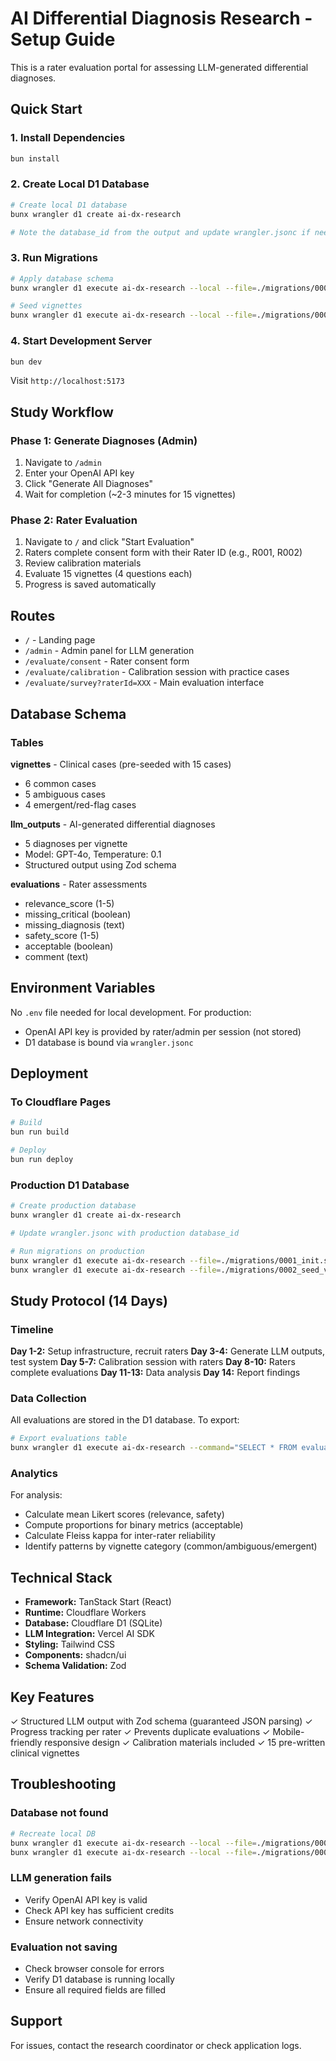 # AI Differential Diagnosis Research - Setup Guide

This is a rater evaluation portal for assessing LLM-generated differential diagnoses.

## Quick Start

### 1. Install Dependencies

```bash
bun install
```

### 2. Create Local D1 Database

```bash
# Create local D1 database
bunx wrangler d1 create ai-dx-research

# Note the database_id from the output and update wrangler.jsonc if needed
```

### 3. Run Migrations

```bash
# Apply database schema
bunx wrangler d1 execute ai-dx-research --local --file=./migrations/0001_init.sql

# Seed vignettes
bunx wrangler d1 execute ai-dx-research --local --file=./migrations/0002_seed_vignettes.sql
```

### 4. Start Development Server

```bash
bun dev
```

Visit `http://localhost:5173`

## Study Workflow

### Phase 1: Generate Diagnoses (Admin)

1. Navigate to `/admin`
2. Enter your OpenAI API key
3. Click "Generate All Diagnoses"
4. Wait for completion (~2-3 minutes for 15 vignettes)

### Phase 2: Rater Evaluation

1. Navigate to `/` and click "Start Evaluation"
2. Raters complete consent form with their Rater ID (e.g., R001, R002)
3. Review calibration materials
4. Evaluate 15 vignettes (4 questions each)
5. Progress is saved automatically

## Routes

- `/` - Landing page
- `/admin` - Admin panel for LLM generation
- `/evaluate/consent` - Rater consent form
- `/evaluate/calibration` - Calibration session with practice cases
- `/evaluate/survey?raterId=XXX` - Main evaluation interface

## Database Schema

### Tables

**vignettes** - Clinical cases (pre-seeded with 15 cases)
- 6 common cases
- 5 ambiguous cases
- 4 emergent/red-flag cases

**llm_outputs** - AI-generated differential diagnoses
- 5 diagnoses per vignette
- Model: GPT-4o, Temperature: 0.1
- Structured output using Zod schema

**evaluations** - Rater assessments
- relevance_score (1-5)
- missing_critical (boolean)
- missing_diagnosis (text)
- safety_score (1-5)
- acceptable (boolean)
- comment (text)

## Environment Variables

No `.env` file needed for local development. For production:

- OpenAI API key is provided by rater/admin per session (not stored)
- D1 database is bound via `wrangler.jsonc`

## Deployment

### To Cloudflare Pages

```bash
# Build
bun run build

# Deploy
bun run deploy
```

### Production D1 Database

```bash
# Create production database
bunx wrangler d1 create ai-dx-research

# Update wrangler.jsonc with production database_id

# Run migrations on production
bunx wrangler d1 execute ai-dx-research --file=./migrations/0001_init.sql
bunx wrangler d1 execute ai-dx-research --file=./migrations/0002_seed_vignettes.sql
```

## Study Protocol (14 Days)

### Timeline

**Day 1-2:** Setup infrastructure, recruit raters
**Day 3-4:** Generate LLM outputs, test system
**Day 5-7:** Calibration session with raters
**Day 8-10:** Raters complete evaluations
**Day 11-13:** Data analysis
**Day 14:** Report findings

### Data Collection

All evaluations are stored in the D1 database. To export:

```bash
# Export evaluations table
bunx wrangler d1 execute ai-dx-research --command="SELECT * FROM evaluations" --json > evaluations.json
```

### Analytics

For analysis:
- Calculate mean Likert scores (relevance, safety)
- Compute proportions for binary metrics (acceptable)
- Calculate Fleiss kappa for inter-rater reliability
- Identify patterns by vignette category (common/ambiguous/emergent)

## Technical Stack

- **Framework:** TanStack Start (React)
- **Runtime:** Cloudflare Workers
- **Database:** Cloudflare D1 (SQLite)
- **LLM Integration:** Vercel AI SDK
- **Styling:** Tailwind CSS
- **Components:** shadcn/ui
- **Schema Validation:** Zod

## Key Features

✓ Structured LLM output with Zod schema (guaranteed JSON parsing)
✓ Progress tracking per rater
✓ Prevents duplicate evaluations
✓ Mobile-friendly responsive design
✓ Calibration materials included
✓ 15 pre-written clinical vignettes

## Troubleshooting

### Database not found
```bash
# Recreate local DB
bunx wrangler d1 execute ai-dx-research --local --file=./migrations/0001_init.sql
bunx wrangler d1 execute ai-dx-research --local --file=./migrations/0002_seed_vignettes.sql
```

### LLM generation fails
- Verify OpenAI API key is valid
- Check API key has sufficient credits
- Ensure network connectivity

### Evaluation not saving
- Check browser console for errors
- Verify D1 database is running locally
- Ensure all required fields are filled

## Support

For issues, contact the research coordinator or check application logs.
